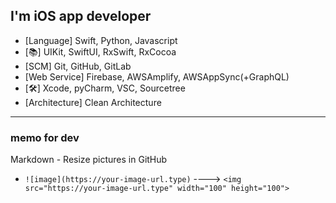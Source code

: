 ## I'm iOS app developer

- [Language] Swift, Python, Javascript
- [📚] UIKit, SwiftUI, RxSwift, RxCocoa
- [SCM] Git, GitHub, GitLab
- [Web Service] Firebase, AWSAmplify, AWSAppSync(+GraphQL)
- [🛠] Xcode, pyCharm, VSC, Sourcetree
- [Architecture] Clean Architecture


----
### memo for dev
Markdown - Resize pictures in GitHub
- `![image](https://your-image-url.type)` ----> `<img src="https://your-image-url.type" width="100" height="100">`

